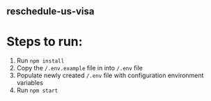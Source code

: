 ## reschedule-us-visa

# Steps to run:

1. Run `npm install`
2. Copy the `/.env.example` file in into `/.env` file
3. Populate newly created `/.env` file with configuration environment variables
4. Run `npm start`
